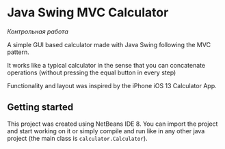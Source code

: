 # Java Swing MVC Calculator

*Контрольная работа*

A simple GUI based calculator made with Java Swing following the MVC pattern.

It works like a typical calculator in the sense that you can concatenate operations (without pressing the equal button in every step)

Functionality and layout was inspired by the iPhone iOS 13 Calculator App.

## Getting started

This project was created using NetBeans IDE 8. You can import the project and start working on it or simply compile and run like in any other java project (the main class is `calculator.Calculator`).
